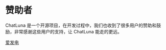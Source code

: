 <script setup>
import { VPTeamMembers, VPTeamPageSection } from 'vitepress/theme'

const thinks = [
    {
        avatar: "https://avatar.viki.moe?qq=766949709",
        name: "EF台风",
    },
    {
        avatar: "https://avatar.viki.moe?qq=2371124484",
        name: "TR0MX",
    },
    {
        avatar: "https://avatar.viki.moe?qq=52473342",
        name: "僵尸尸",
    },
    {
        avatar: "https://avatar.viki.moe?qq=3373167460",
        name: "Nawyjx",
    },
    {
        avatar: "https://avatar.viki.moe?qq=3283406743",
        name: "Ling",
    },
    {
        avatar: "https://avatar.viki.moe?qq=503753255",
        name: "飞@^O^",
    },
    {
        avatar: "https://avatar.viki.moe?qq=3374687501",
        name: "WhiteGivenMan",
    },
    {
        avatar: "https://pic1.afdiancdn.com/default/avatar/avatar-blue.png?imageView2/1/w/120/h/120",
        name: "KaleElus",
    }
];
</script>

# 赞助者

ChatLuna 是一个开源项目，在开发过程中，我们也收到了很多用户的赞助和鼓励，非常感谢这些用户的支持，让 ChatLuna 能走的更远。

[爱发电](https://afdian.com/a/dingyi222666)

<VPTeamPage>
    <VPTeamPageSection>
        <template #title>Sponsors</template>
        <template #lead>排名不分先后</template>
        <template #members>
            <VPTeamMembers size="small" :members="thinks" />
        </template>
    </VPTeamPageSection>
</VPTeamPage>
